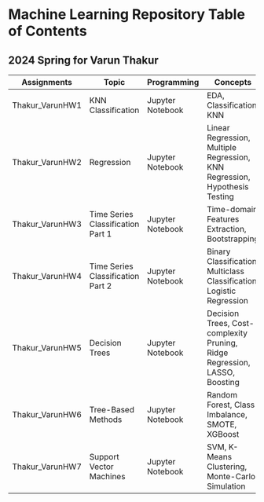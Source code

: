 # Machine Learning Repository Table of Contents


## 2024 Spring for Varun Thakur
| Assignments           | Topic                          | Programming         | Concepts                                                            | Data                               |
|-----------------------|--------------------------------|---------------------|------------------------------------------------------------------|------------------------------------|
| Thakur_VarunHW1       | KNN Classification             | Jupyter Notebook    | EDA, Classification, KNN                                         | Vertebral Column                   |
| Thakur_VarunHW2       | Regression                     | Jupyter Notebook    | Linear Regression, Multiple Regression, KNN Regression, Hypothesis Testing | Combined Cycle Power Plant         |
| Thakur_VarunHW3       | Time Series Classification Part 1 | Jupyter Notebook | Time-domain Features Extraction, Bootstrapping                   | AReM data                          |
| Thakur_VarunHW4       | Time Series Classification Part 2 | Jupyter Notebook | Binary Classification, Multiclass Classification, Logistic Regression | AReM data                          |
| Thakur_VarunHW5       | Decision Trees                 | Jupyter Notebook    | Decision Trees, Cost-complexity Pruning, Ridge Regression, LASSO, Boosting | Acute Inflammations, Communities and Crime |
| Thakur_VarunHW6       | Tree-Based Methods             | Jupyter Notebook    | Random Forest, Class Imbalance, SMOTE, XGBoost                   | APS Failure at Scania Trucks       |
| Thakur_VarunHW7       | Support Vector Machines        | Jupyter Notebook    | SVM, K-Means Clustering, Monte-Carlo Simulation                  | Anuran Calls (MFCCs)               |
